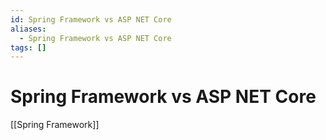 ```yaml
---
id: Spring Framework vs ASP NET Core
aliases:
  - Spring Framework vs ASP NET Core
tags: []
---
```


# Spring Framework vs ASP NET Core

[[Spring Framework]]
